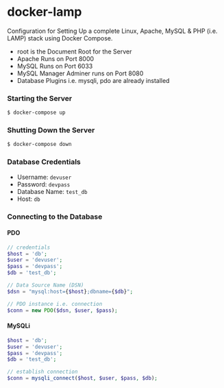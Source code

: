 # docker-lamp
Configuration for Setting Up a complete Linux, Apache, MySQL & PHP (i.e. LAMP) stack using Docker Compose.
* root is the Document Root for the Server
* Apache Runs on Port 8000
* MySQL Runs on Port 6033
* MySQL Manager Adminer runs on Port 8080
* Database Plugins i.e. mysqli, pdo are already installed

### Starting the Server
```bash
$ docker-compose up
```

### Shutting Down the Server
```bash
$ docker-compose down
```

### Database Credentials
* Username: ```devuser```
* Password: ```devpass```
* Database Name: ```test_db```
* Host: ```db```

### Connecting to the Database
#### PDO
```php
// credentials
$host = 'db';
$user = 'devuser';
$pass = 'devpass';
$db = 'test_db';

// Data Source Name (DSN)
$dsn = "mysql:host={$host};dbname={$db}";

// PDO instance i.e. connection
$conn = new PDO($dsn, $user, $pass);
```

#### MySQLi
```php
$host = 'db';
$user = 'devuser';
$pass = 'devpass';
$db = 'test_db';

// establish connection
$conn = mysqli_connect($host, $user, $pass, $db);
```
